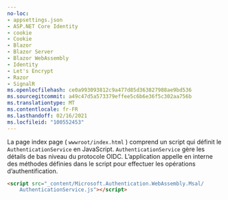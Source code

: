 ```yaml
---
no-loc:
- appsettings.json
- ASP.NET Core Identity
- cookie
- Cookie
- Blazor
- Blazor Server
- Blazor WebAssembly
- Identity
- Let's Encrypt
- Razor
- SignalR
ms.openlocfilehash: ce0a993093812c9a477d85d363827988ae9bd536
ms.sourcegitcommit: a49c47d5a573379effee5c6b6e36f5c302aa756b
ms.translationtype: MT
ms.contentlocale: fr-FR
ms.lasthandoff: 02/16/2021
ms.locfileid: "100552453"
---
```

La page index page ( `wwwroot/index.html` ) comprend un script qui définit le `AuthenticationService` en JavaScript. `AuthenticationService` gère les détails de bas niveau du protocole OIDC. L’application appelle en interne des méthodes définies dans le script pour effectuer les opérations d’authentification.

```html
<script src="_content/Microsoft.Authentication.WebAssembly.Msal/
    AuthenticationService.js"></script>
```

